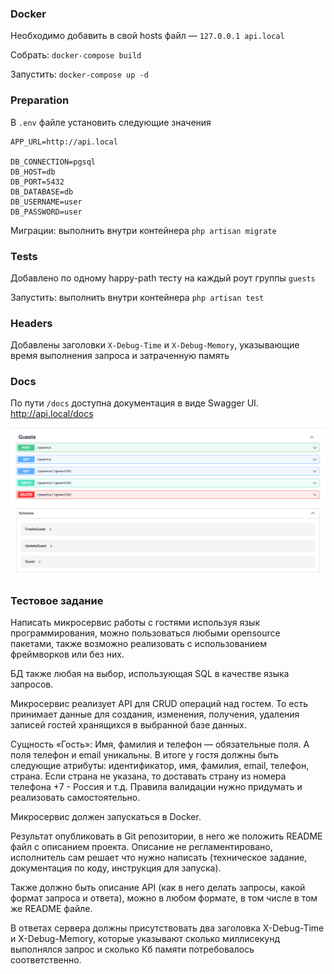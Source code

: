 ### Docker
Необходимо добавить в свой hosts файл — `127.0.0.1 api.local` 

Собрать: `docker-compose build`

Запустить: `docker-compose up -d`

### Preparation

В `.env` файле установить следующие значения
```
APP_URL=http://api.local

DB_CONNECTION=pgsql
DB_HOST=db
DB_PORT=5432
DB_DATABASE=db
DB_USERNAME=user
DB_PASSWORD=user
```

Миграции: выполнить внутри контейнера `php artisan migrate`

### Tests
Добавлено по одному happy-path тесту на каждый роут группы `guests`

Запустить: выполнить внутри контейнера `php artisan test`

### Headers
Добавлены заголовки `X-Debug-Time` и `X-Debug-Memory`, указывающие время выполнения запроса и затраченную память

### Docs
По пути `/docs` доступна документация в виде Swagger UI. http://api.local/docs

![img.png](img.png)

### Тестовое задание
Написать микросервис работы с гостями используя язык программирования, можно пользоваться любыми opensource пакетами, также возможно реализовать с использованием фреймворков или без них.

БД также любая на выбор, использующая SQL в качестве языка запросов.

Микросервис реализует API для CRUD операций над гостем. То есть принимает данные для создания, изменения, получения, удаления записей гостей хранящихся в выбранной базе данных.

Сущность «Гость»: Имя, фамилия и телефон — обязательные поля. А поля телефон и email уникальны. В итоге у гостя должны быть следующие атрибуты: идентификатор, имя, фамилия, email, телефон, страна. Если страна не указана, то доставать страну из номера телефона +7 - Россия и т.д. Правила валидации нужно придумать и реализовать самостоятельно.

Микросервис должен запускаться в Docker.

Результат опубликовать в Git репозитории, в него же положить README файл с описанием проекта. Описание не регламентировано, исполнитель сам решает что нужно написать (техническое задание, документация по коду, инструкция для запуска).

Также должно быть описание API (как в него делать запросы, какой формат запроса и ответа), можно в любом формате, в том числе в том же README файле.

В ответах сервера должны присутствовать два заголовка X-Debug-Time и X-Debug-Memory, которые указывают сколько миллисекунд выполнялся запрос и сколько Кб памяти потребовалось соответственно.
